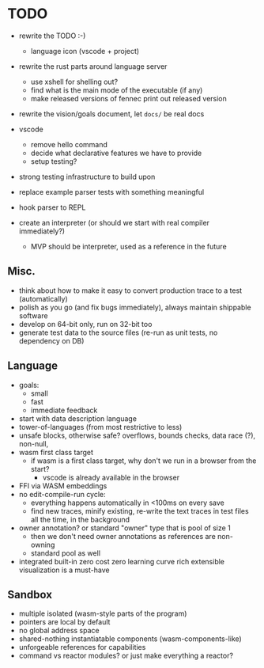 # TODO

- rewrite the TODO :-)
  - language icon (vscode + project)
- rewrite the rust parts around language server
  - use xshell for shelling out?
  - find what is the main mode of the executable (if any)
  - make released versions of fennec print out released version
- rewrite the vision/goals document, let `docs/` be real docs
- vscode
  - remove hello command
  - decide what declarative features we have to provide
  - setup testing?

- strong testing infrastructure to build upon
- replace example parser tests with something meaningful
- hook parser to REPL
- create an interpreter (or should we start with real compiler immediately?)
  - MVP should be interpreter, used as a reference in the future

## Misc.

- think about how to make it easy to convert production trace to a test (automatically)
- polish as you go (and fix bugs immediately), always maintain shippable software
- develop on 64-bit only, run on 32-bit too
- generate test data to the source files (re-run as unit tests, no dependency on DB)

## Language

- goals:
  - small
  - fast
  - immediate feedback
- start with data description language
- tower-of-languages (from most restrictive to less)
- unsafe blocks, otherwise safe? overflows, bounds checks, data race (?), non-null,
- wasm first class target
  - if wasm is a first class target, why don't we run in a browser from the start?
    - vscode is already available in the browser
- FFI via WASM embeddings
- no edit-compile-run cycle:
  - everything happens automatically in <100ms on every save
  - find new traces, minify existing, re-write the text traces in test files
    all the time, in the background
- owner annotation? or standard "owner" type that is pool of size 1
  - then we don't need owner annotations as references are non-owning
  - standard pool as well
- integrated built-in zero cost zero learning curve rich extensible visualization is a must-have

## Sandbox

- multiple isolated (wasm-style parts of the program)
- pointers are local by default
- no global address space
- shared-nothing instantiatable components (wasm-components-like)
- unforgeable references for capabilities
- command vs reactor modules? or just make everything a reactor?
